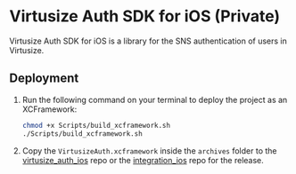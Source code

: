# Virtusize Auth SDK for iOS (Private)

Virtusize Auth SDK for iOS is a library for the SNS authentication of users in Virtusize.

## Deployment

1. Run the following command on your terminal to deploy the project as an XCFramework:

	```bash
	chmod +x Scripts/build_xcframework.sh
	./Scripts/build_xcframework.sh
	```

2. Copy the `VirtusizeAuth.xcframework` inside the `archives` folder to the  [virtusize_auth_ios](https://github.com/virtusize/virtusize_auth_ios) repo or the [integration_ios](https://github.com/virtusize/integration_ios) repo for the release.
